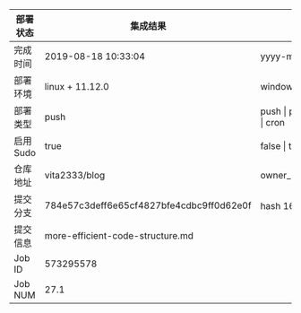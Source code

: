 部署状态 | 集成结果 | 参考值
---|---|---
完成时间 | 2019-08-18 10:33:04 | yyyy-mm-dd hh:mm:ss
部署环境 | linux + 11.12.0 | window \| linux + stable
部署类型 | push | push \| pull_request \| api \| cron
启用Sudo | true | false \| true
仓库地址 | vita2333/blog | owner_name/repo_name
提交分支 | 784e57c3deff6e65cf4827bfe4cdbc9ff0d62e0f | hash 16位
提交信息 | more-efficient-code-structure.md |
Job ID   | 573295578 |
Job NUM  | 27.1 |
